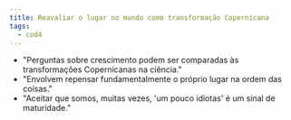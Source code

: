 ```yaml
---
title: Reavaliar o lugar no mundo como transformação Copernicana
tags:
  - cod4
---
```

- "Perguntas sobre crescimento podem ser comparadas às transformações Copernicanas na ciência."
- "Envolvem repensar fundamentalmente o próprio lugar na ordem das coisas."
- "Aceitar que somos, muitas vezes, 'um pouco idiotas' é um sinal de maturidade."

